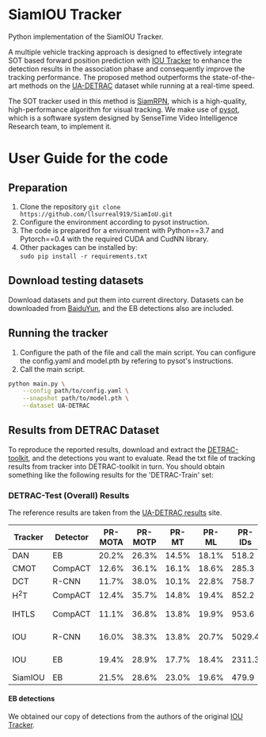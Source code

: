 # SiamIOU Tracker
Python implementation of the SiamIOU Tracker.

A multiple vehicle tracking approach is designed to effectively integrate SOT based forward position prediction with [IOU Tracker](https://github.com/bochinski/iou-tracker) to enhance the detection results in the association phase and consequently improve the tracking performance. The  proposed method outperforms the state-of-the-art methods on the [UA-DETRAC](https://detrac-db.rit.albany.edu/) dataset while running at a real-time speed.


The SOT tracker used in this method is [SiamRPN](http://openaccess.thecvf.com/content_cvpr_2018/html/Li_High_Performance_Visual_CVPR_2018_paper.html), which is a high-quality, high-performance algorithm for visual tracking. We make use of [pysot](https://github.com/STVIR/pysot), which is a software system designed by SenseTime Video Intelligence Research team, to implement it.

# User Guide for the code
## Preparation
1) Clone the repository
`git clone https://github.com/llsurreal919/SiamIoU.git`   
2) Configure the environment according to pysot instruction.
3) The code is prepared for a environment with Python==3.7 and Pytorch==0.4 with the required CUDA and CudNN library.   
4) Other packages can be installed by:   
`sudo pip install -r requirements.txt` 
## Download testing datasets
Download datasets and put them into current directory. Datasets can be downloaded from [BaiduYun](https://pan.baidu.com/s/18z_119YmTtYkrv39G3v_QQ), and the EB detections also are included.
## Running the tracker
1) Configure the path of the file and call the main script. You can configure the config.yaml and model.pth by refering to pysot's instructions.
2) Call the main script.
```bash
python main.py \
    --config path/to/config.yaml \
    --snapshot path/to/model.pth \
    --dataset UA-DETRAC
```
## Results from DETRAC Dataset
To reproduce the reported results, download and extract the [DETRAC-toolkit](http://detrac-db.rit.albany.edu/download), and  the detections you want to evaluate. Read the txt file of tracking results from tracker into DETRAC-toolkit in turn. You should obtain something like the following results for the 'DETRAC-Train' set:

### DETRAC-Test (Overall) Results
The reference results are taken from the [UA-DETRAC results](http://detrac-db.rit.albany.edu/TraRet) site.

| Tracker       | Detector | PR-MOTA | PR-MOTP   | PR-MT     | PR-ML     | PR-IDs   | PR-FP      | PR-FN      | Speed          |
| ------------- | -------- | ------- | ----------| --------- | --------- | -------- | ---------- | ---------- | -------------- |
|DAN            | EB       | 20.2\%  |26.3\%     |14.5\%     |18.1\%     |518.2     |9747.8      |135978.1    |6.3 fps         |
|CMOT           | CompACT  | 12.6\%  |36.1\%     |16.1\%     |18.6\%     |285.3     |57885.9     |167110.8    |3.79 fps        |
|DCT            | R-CNN    | 11.7\%  |38.0\%     |10.1\%     |22.8\%     |758.7     |336561.2    |210855.6    |0.71 fps        |
|H<sup>2</sup>T | CompACT  | 12.4\%  |35.7\%     |14.8\%     |19.4\%     |852.2     |51765.7     |173899.8    |3.02 fps        |
|IHTLS          | CompACT  | 11.1\%  |36.8\%     |13.8\%     |19.9\%     |953.6     |53922.3     |180422.3    |19.79 fps       |
|IOU            | R-CNN    |16.0\%   |38.3\%     |13.8\%     |20.7\%     |5029.4    |22535.1     |193041.9    |100,840 fps     |
|IOU            | EB       |19.4\%   |28.9\%     |17.7\%     |18.4\%     |2311.3    |14796.5     |171806.8    |6,902 fps       |
|SiamIOU        | EB       |21.5\%   | 28.6\%    |23.0\%     |19.6\%     |479.9     |21137.8     |169095.0    |20.1fps         |

#### EB detections
We obtained our copy of detections from the authors of the original [IOU Tracker](https://github.com/bochinski/iou-tracker).



